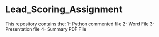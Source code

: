 # Lead_Scoring_Assignment
This repository contains the:
1- Python commented file
2- Word File
3- Presentation file
4- Summary PDF File
